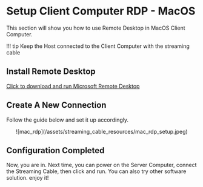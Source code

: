 # Setup Client Computer RDP - MacOS

This section will show you how to use Remote Desktop in MacOS Client Computer.

!!! tip
    Keep the Host connected to the Client Computer with the streaming cable

## Install Remote Desktop

[Click to download and run Microsoft Remote Desktop](https://rink.hockeyapp.net/apps/5e0c144289a51fca2d3bfa39ce7f2b06/)

## Create A New Connection

Follow the guide below and set it up accordingly.

<center>![mac_rdp](/assets/streaming_cable_resources/mac_rdp_setup.jpeg)</center>

## Configuration Completed

Now, you are in. Next time, you can power on the Server Computer, connect the Streaming Cable, then click and run. You can also try other software solution. enjoy it!
